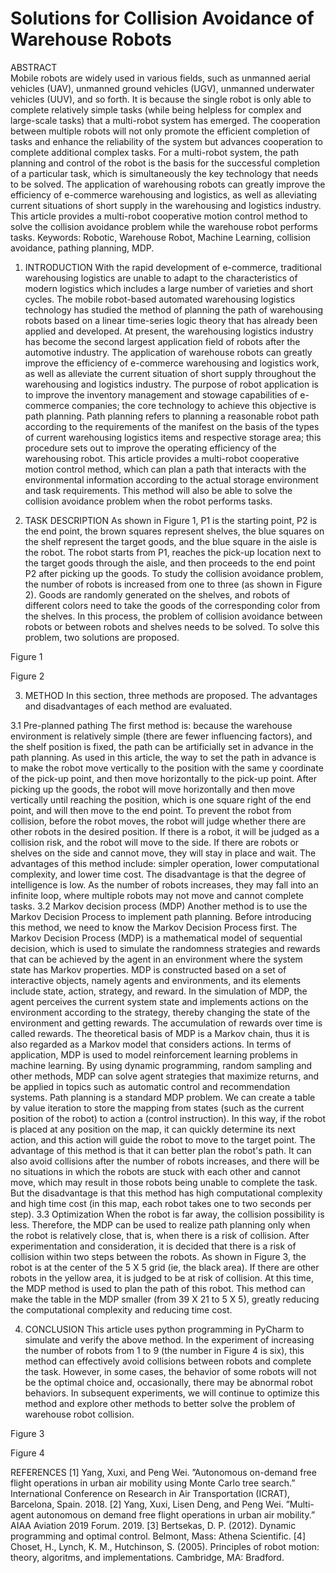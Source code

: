 # Solutions for Collision Avoidance of Warehouse Robots
ABSTRACT  
Mobile robots are widely used in various fields, such as unmanned aerial vehicles (UAV), unmanned ground vehicles (UGV), unmanned underwater vehicles (UUV), and so forth. It is because the single robot is only able to complete relatively simple tasks (while being helpless for complex and large-scale tasks) that a multi-robot system has emerged. The cooperation between multiple robots will not only promote the efficient completion of tasks and enhance the reliability of the system but advances cooperation to complete additional complex tasks. For a multi-robot system, the path planning and control of the robot is the basis for the successful completion of a particular task, which is simultaneously the key technology that needs to be solved. The application of warehousing robots can greatly improve the efficiency of e-commerce warehousing and logistics, as well as alleviating current situations of short supply in the warehousing and logistics industry. This article provides a multi-robot cooperative motion control method to solve the collision avoidance problem while the warehouse robot performs tasks.
Keywords: Robotic, Warehouse Robot, Machine Learning, collision avoidance, pathing planning, MDP.

1.	INTRODUCTION 
With the rapid development of e-commerce, traditional warehousing logistics are unable to adapt to the characteristics of modern logistics which includes a large number of varieties and short cycles. The mobile robot-based automated warehousing logistics technology has studied the method of planning the path of warehousing robots based on a linear time-series logic theory that has already been applied and developed. At present, the warehousing logistics industry has become the second largest application field of robots after the automotive industry. The application of warehouse robots can greatly improve the efficiency of e-commerce warehousing and logistics work, as well as alleviate the current situation of short supply throughout the warehousing and logistics industry. The purpose of robot application is to improve the inventory management and stowage capabilities of e-commerce companies; the core technology to achieve this objective is path planning. Path planning refers to planning a reasonable robot path according to the requirements of the manifest on the basis of the types of current warehousing logistics items and respective storage area; this procedure sets out to improve the operating efficiency of the warehousing robot. 
This article provides a multi-robot cooperative motion control method, which can plan a path that interacts with the environmental information according to the actual storage environment and task requirements. This method will also be able to solve the collision avoidance problem when the robot performs tasks.

2.	TASK DESCRIPTION
As shown in Figure 1, P1 is the starting point, P2 is the end point, the brown squares represent shelves, the blue squares on the shelf represent the target goods, and the blue square in the aisle is the robot. The robot starts from P1, reaches the pick-up location next to the target goods through the aisle, and then proceeds to the end point P2 after picking up the goods.
To study the collision avoidance problem, the number of robots is increased from one to three (as shown in Figure 2). Goods are randomly generated on the shelves, and robots of different colors need to take the goods of the corresponding color from the shelves. In this process, the problem of collision avoidance between robots or between robots and shelves needs to be solved. To solve this problem, two solutions are proposed.   
 
Figure 1
 
Figure 2

3.	METHOD
In this section, three methods are proposed. The advantages and disadvantages of each method are evaluated.

3.1	Pre-planned pathing
The first method is: because the warehouse environment is relatively simple (there are fewer influencing factors), and the shelf position is fixed, the path can be artificially set in advance in the path planning. As used in this article, the way to set the path in advance is to make the robot move vertically to the position with the same y coordinate of the pick-up point, and then move horizontally to the pick-up point. After picking up the goods, the robot will move horizontally and then move vertically until reaching the position, which is one square right of the end point, and will then move to the end point.
To prevent the robot from collision, before the robot moves, the robot will judge whether there are other robots in the desired position. If there is a robot, it will be judged as a collision risk, and the robot will move to the side. If there are robots or shelves on the side and cannot move, they will stay in place and wait.
The advantages of this method include: simpler operation, lower computational complexity, and lower time cost. The disadvantage is that the degree of intelligence is low. As the number of robots increases, they may fall into an infinite loop, where multiple robots may not move and cannot complete tasks.
3.2	Markov decision process (MDP)
Another method is to use the Markov Decision Process to implement path planning. Before introducing this method, we need to know the Markov Decision Process first. The Markov Decision Process (MDP) is a mathematical model of sequential decision, which is used to simulate the randomness strategies and rewards that can be achieved by the agent in an environment where the system state has Markov properties. MDP is constructed based on a set of interactive objects, namely agents and environments, and its elements include state, action, strategy, and reward. In the simulation of MDP, the agent perceives the current system state and implements actions on the environment according to the strategy, thereby changing the state of the environment and getting rewards. The accumulation of rewards over time is called rewards. The theoretical basis of MDP is a Markov chain, thus it is also regarded as a Markov model that considers actions. In terms of application, MDP is used to model reinforcement learning problems in machine learning. By using dynamic programming, random sampling and other methods, MDP can solve agent strategies that maximize returns, and be applied in topics such as automatic control and recommendation systems.
Path planning is a standard MDP problem. We can create a table by value iteration to store the mapping from states (such as the current position of the robot) to action a (control instruction). In this way, if the robot is placed at any position on the map, it can quickly determine its next action, and this action will guide the robot to move to the target point.
The advantage of this method is that it can better plan the robot's path. It can also avoid collisions after the number of robots increases, and there will be no situations in which the robots are stuck with each other and cannot move, which may result in those robots being unable to complete the task. But the disadvantage is that this method has high computational complexity and high time cost (in this map, each robot takes one to two seconds per step).
3.3	Optimization
When the robot is far away, the collision possibility is less. Therefore, the MDP can be used to realize path planning only when the robot is relatively close, that is, when there is a risk of collision. After experimentation and consideration, it is decided that there is a risk of collision within two steps between the robots. As shown in Figure 3, the robot is at the center of the 5 X 5 grid (ie, the black area). If there are other robots in the yellow area, it is judged to be at risk of collision. At this time, the MDP method is used to plan the path of this robot. This method can make the table in the MDP smaller (from 39 X 21 to 5 X 5), greatly reducing the computational complexity and reducing time cost.

4.	CONCLUSION
This article uses python programming in PyCharm to simulate and verify the above method. In the experiment of increasing the number of robots from 1 to 9 (the number in Figure 4 is six), this method can effectively avoid collisions between robots and complete the task. However, in some cases, the behavior of some robots will not be the optimal choice and, occasionally, there may be abnormal robot behaviors. In subsequent experiments, we will continue to optimize this method and explore other methods to better solve the problem of warehouse robot collision.

 
Figure 3


 
Figure 4



REFERENCES
[1]	Yang, Xuxi, and Peng Wei. ”Autonomous on-demand free flight operations in urban air mobility using Monte Carlo tree search.” International Conference on Research in Air Transportation (ICRAT), Barcelona, Spain. 2018.
[2]	Yang, Xuxi, Lisen Deng, and Peng Wei. ”Multi-agent autonomous on demand free flight operations in urban air mobility.” AIAA Aviation 2019 Forum. 2019.
[3]	Bertsekas, D. P. (2012). Dynamic programming and optimal control. Belmont, Mass: Athena Scientific.
[4]	Choset, H., Lynch, K. M., Hutchinson, S. (2005). Principles of robot motion: theory, algoritms, and implementations. Cambridge, MA: Bradford.
